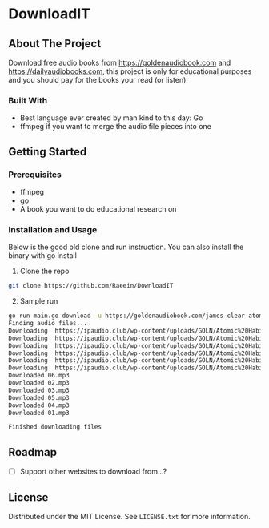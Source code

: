 # DownloadIT

## About The Project

Download free audio books from https://goldenaudiobook.com and https://dailyaudiobooks.com, this project is only for educational purposes and you should pay for
the books your read (or listen). 


### Built With

- Best language ever created by man kind to this day: Go
- ffmpeg if you want to merge the audio file pieces into one


## Getting Started

### Prerequisites

* ffmpeg
* go
* A book you want to do educational research on

### Installation and Usage

Below is the good old clone and run instruction. You can also install the binary with go install

1. Clone the repo
```bash
git clone https://github.com/Raeein/DownloadIT
```
2. Sample run
```bash
go run main.go download -u https://goldenaudiobook.com/james-clear-atomic-habits-audiobook/
Finding audio files...
Downloading  https://ipaudio.club/wp-content/uploads/GOLN/Atomic%20Habits/06.mp3
Downloading  https://ipaudio.club/wp-content/uploads/GOLN/Atomic%20Habits/03.mp3
Downloading  https://ipaudio.club/wp-content/uploads/GOLN/Atomic%20Habits/01.mp3
Downloading  https://ipaudio.club/wp-content/uploads/GOLN/Atomic%20Habits/04.mp3
Downloading  https://ipaudio.club/wp-content/uploads/GOLN/Atomic%20Habits/02.mp3
Downloading  https://ipaudio.club/wp-content/uploads/GOLN/Atomic%20Habits/05.mp3
Downloaded 06.mp3
Downloaded 02.mp3
Downloaded 03.mp3
Downloaded 05.mp3
Downloaded 04.mp3
Downloaded 01.mp3

Finished downloading files
```

## Roadmap

- [ ] Support other websites to download from...?


## License

Distributed under the MIT License. See `LICENSE.txt` for more information.
